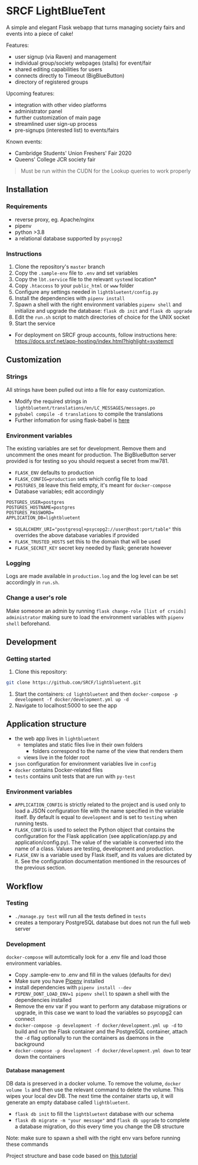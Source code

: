 # SRCF LightBlueTent

A simple and elegant Flask webapp that turns managing society fairs and events into a piece of cake!

Features:

* user signup (via Raven) and management
* individual group/society webpages (stalls) for event/fair
* shared editing capabilities for users
* connects directly to Timeout (BigBlueButton)
* directory of registered groups

Upcoming features:

* integration with other video platforms
* administrator panel
* further customization of main page
* streamlined user sign-up process
* pre-signups (interested list) to events/fairs

Known events:

* Cambridge Students' Union Freshers' Fair 2020
* Queens' College JCR society fair

> Must be run within the CUDN for the Lookup queries to work properly

## Installation

### Requirements

* reverse proxy, eg. Apache/nginx
* pipenv
* python >3.8
* a relational database supported by `psycopg2`

### Instructions

1. Clone the repository's `master` branch
2. Copy the `.sample-env` file to `.env` and set variables
3. Copy the `lbt.service` file to the relevant `systemd` location*
4. Copy `.htaccess` to your `public_html` or `www` folder
5. Configure any settings needed in `lightbluetent/config.py`
6. Install the dependencies with `pipenv install`
7. Spawn a shell with the right environment variables `pipenv shell` and initialize and upgrade the database: `flask db init` and `flask db upgrade`
8. Edit the `run.sh` script to match directories of choice for the UNIX socket
9. Start the service

* For deployment on SRCF group accounts, follow instructions here: https://docs.srcf.net/app-hosting/index.html?highlight=systemctl
  
## Customization

### Strings

All strings have been pulled out into a file for easy customization. 

* Modify the required strings in `lightbluetent/translations/en/LC_MESSAGES/messages.po`
* `pybabel compile -d translations` to compile the translations
* Further infomation for using flask-babel is [here](https://flask-babel.tkte.ch/)

### Environment variables

The existing variables are set for development. Remove them and uncomment the ones meant for production. The BigBlueButton server provided is for testing so you should request a secret from mw781.

* `FLASK_ENV` defaults to production
* `FLASK_CONFIG=production` sets which config file to load
* `POSTGRES_DB` leave this field empty, it's meant for `docker-compose`
* Database variables; edit accordingly
  
```env
POSTGRES_USER=postgres
POSTGRES_HOSTNAME=postgres
POSTGRES_PASSWORD=
APPLICATION_DB=lightbluetent
```

* `SQLALCHEMY_URI="postgresql+psycopg2://user@host:port/table"` this overrides the above database variables if provided
* `FLASK_TRUSTED_HOSTS` set this to the domain that will be used
* `FLASK_SECRET_KEY` secret key needed by flask; generate however

### Logging

Logs are made available in `production.log` and the log level can be set accordingly in `run.sh`.

### Change a user's role

Make someone an admin by running `flask change-role [list of crsids] administrator` making sure to load the environment variables with `pipenv shell` beforehand.

## Development

### Getting started

1. Clone this repository:
  
```bash
git clone https://github.com/SRCF/lightbluetent.git
```

1. Start the containers: `cd lightbluetent` and then `docker-compose -p development -f docker/development.yml up -d`
1. Navigate to localhost:5000 to see the app

## Application structure

* the web app lives in `lightbluetent`
  * templates and static files live in their own folders
    * folders correspond to the name of the view that renders them
  * views live in the folder root
* `json` configuration for environment variables live in `config`
* `docker` contains Docker-related files
* `tests` contains unit tests that are run with `py-test`

### Environment variables

* `APPLICATION_CONFIG` is strictly related to the project and is used only to load a JSON configuration file with the name specified in the variable itself. By default is equal to `development` and is set to `testing` when running tests.
* `FLASK_CONFIG` is used to select the Python object that contains the configuration for the Flask application (see application/app.py and application/config.py). The value of the variable is converted into the name of a class. Values are testing, development and production.
* `FLASK_ENV` is a variable used by Flask itself, and its values are dictated by it. See the configuration documentation mentioned in the resources of the previous section.

## Workflow


### Testing

* `./manage.py test` will run all the tests defined in `tests`
* creates a temporary PostgreSQL database but does not run the full web server

### Development

`docker-compose` will automtically look for a .env file and load those environment variables.

* Copy .sample-env to .env and fill in the values (defaults for dev)
* Make sure you have [Pipenv](https://pypi.org/project/pipenv/) installed
* install dependencies with `pipenv install --dev`
* `PIPENV_DONT_LOAD_ENV=1 pipenv shell` to spawn a shell with the dependencies installed
* Remove the env var if you want to perform any database migrations or upgrade, in this case we want to load the variables so psycopg2 can connect
* `docker-compose -p development -f docker/development.yml up -d` to build and run the Flask container and the PostgreSQL container, attach the `-d` flag optionally to run the containers as daemons in the background
* `docker-compose -p development -f docker/development.yml down` to tear down the containers

#### Database management

DB data is preserved in a docker volume. To remove the volume, `docker volume ls` and then use the relevant command to delete the volume. This wipes your local dev DB. The next time the container starts up, it will generate an empty database called `lightbluetent`.

* `flask db init` to fill the `lightbluetent` database with our schema
* `flask db migrate -m "your message"` and `flask db upgrade` to complete a database migration, do this every time you change the DB structure

Note: make sure to spawn a shell with the right env vars before running these commands

Project structure and base code based on [this tutorial](https://www.thedigitalcatonline.com/blog/2020/07/06/flask-project-setup-tdd-docker-postgres-and-more-part-2/)

